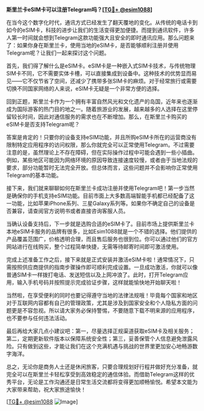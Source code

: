 **斯里兰卡eSIM卡可以注册Telegram吗？[[TG💪+ @esim1088](https://t.me/s/esim1088)]**

在当今这个数字化时代，通讯方式已经发生了翻天覆地的变化。从传统的电话卡到如今的eSIM卡，科技的进步让我们的生活变得更加便捷。而提到通讯软件，许多人第一时间就会想到Telegram这款功能强大且安全的即时通讯应用。那么问题来了：如果你身在斯里兰卡，使用当地的eSIM卡，是否能够顺利注册并使用Telegram呢？让我们一起来探讨这个问题。

首先，我们得了解什么是eSIM卡。eSIM卡是一种嵌入式SIM卡技术，与传统物理SIM卡不同，它不需要实体卡槽，可以直接集成到设备中。这种技术的优势显而易见——它不仅节省了空间，还减少了携带多张SIM卡的麻烦。对于经常旅行或需要切换不同国家网络的人来说，eSIM卡无疑是一个非常方便的选择。

回到正题，斯里兰卡作为一个拥有丰富自然风光和文化遗产的岛国，近年来也逐渐成为国际游客的热门目的地之一。随着旅游业的发展，越来越多的人选择在这里停留较长时间，因此对通信服务的需求也在不断增加。那么，在斯里兰卡购买的eSIM卡是否支持Telegram呢？

答案是肯定的！只要你的设备支持eSIM功能，并且所购eSIM卡所在的运营商没有限制特定应用程序的访问权限，那么你就完全可以正常使用Telegram。不过需要注意的是，虽然理论上不存在障碍，但在实际操作过程中可能会遇到一些小插曲。例如，某些地区可能因为网络环境的原因导致连接速度较慢，或者由于当地法规的要求，部分功能暂时无法完全开放。但总体而言，这些问题并不会影响你正常使用Telegram的基本功能。

接下来，我们就来聊聊如何在斯里兰卡成功注册并使用Telegram吧！第一步当然是确保你的手机支持eSIM功能。目前市面上大多数高端智能手机都已经配备了这一功能，比如苹果iPhone系列、三星Galaxy系列等。如果你不确定自己的设备是否兼容，请查阅官方说明书或者直接咨询客服人员。

当确认设备支持后，下一步就是选购合适的eSIM卡了。目前市场上提供斯里兰卡本地eSIM卡服务的品牌有很多，比如Esim1088就是一个不错的选择。他们提供的产品覆盖范围广，价格透明合理，而且售后服务也很到位。你可以通过他们的官方网站进行在线购买，整个过程简单快捷，无需等待邮寄时间即可激活使用。

完成上述准备工作之后，接下来就是正式安装并激活eSIM卡啦！通常情况下，只需按照供应商提供的指南步骤操作即可顺利完成设置。一旦成功激活，你就可以像普通SIM卡一样拨打电话、发送短信以及上网冲浪了。此时，打开Telegram应用，输入手机号码并按照提示完成验证步骤，这样就能愉快地开始聊天啦！

当然啦，在享受便利的同时也要记得遵守当地的法律法规哦！毕竟每个国家和地区对于互联网内容都有自己的管理政策，尤其是涉及到国家安全和个人隐私方面的问题更是不容忽视。所以请大家务必保持警惕，不要随意下载不明来源的应用程序，也不要参与任何违法活动。

最后再给大家几点小建议吧：第一，尽量选择正规渠道获取eSIM卡及相关服务；第二，定期更新软件版本以保障系统安全性；第三，妥善保管个人信息避免泄露风险。只有做到这些，才能让我们在这个充满机遇与挑战的世界里更加安心地畅游数字海洋。

总之，无论你是商务人士还是休闲旅客，只要合理规划好行程并做好充分准备，就完全可以在斯里兰卡轻松享受到高效稳定的通信体验。而借助Telegram这样的优秀平台，无论是工作沟通还是日常生活交流都将变得更加顺畅愉悦。希望本文能为大家带来帮助，祝大家旅途愉快！

[[TG💪+ @esim1088](https://t.me/s/esim1088) ![Image](https://i.postimg.cc/4NQfJmqS/Snipaste-2025-05-13-00-14-12.png)]